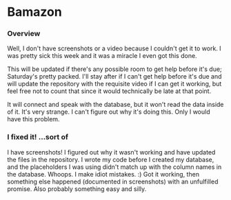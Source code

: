 # Bamazon

### Overview

Well, I don't have screenshots or a video because I couldn't get it to work.
I was pretty sick this week and it was a miracle I even got this done.

This will be updated if there's any possible room to get help before it's due; Saturday's pretty packed.
I'll stay after if I can't get help before it's due and will update the repository with the requisite video if I can get it working, but feel free not to count that since it would technically be late at that point.

It will connect and speak with the database, but it won't read the data inside of it. It's very strange. 
I can't figure out why it's doing this.
Only I would have this problem.

### I fixed it! ...sort of

I have screenshots! I figured out why it wasn't working and have updated the files in the repository.
I wrote my code before I created my database, and the placeholders I was using didn't match up with the column names in the database. Whoops.
I make idiot mistakes. :)
Got it working, then something else happened (documented in screenshots) with an unfulfilled promise. Also probably something easy and silly. 